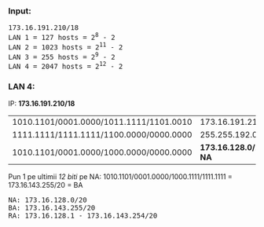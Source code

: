 ### Input:
<pre>
173.16.191.210/18
LAN 1 = 127 hosts = 2<sup>8</sup> - 2
LAN 2 = 1023 hosts = 2<sup>11</sup> - 2
LAN 3 = 255 hosts = 2<sup>9</sup> - 2
LAN 4 = 2047 hosts = 2<sup>12</sup> - 2
</pre>

### LAN 4:

IP: <b>173.16.191.210/18</b>
<table>
<tr>
<td>1010.1101/0001.0000/1011.1111/1101.0010</td><td>173.16.191.210/18</td>
</tr>
<tr>
<td>1111.1111/1111.1111/1100.0000/0000.0000</td><td>255.255.192.0/18</td>
</tr>
<tr>
<td>1010.1101/0001.0000/1000.0000/0000.0000</td><td><b>173.16.128.0/20 = NA</b></td>
</tr>
<table>

Pun 1 pe ultimii <em>12 biti</em> pe NA: 1010.1101/0001.0000/1000.1111/1111.1111 = 173.16.143.255/20 = BA

<pre>
NA: 173.16.128.0/20
BA: 173.16.143.255/20
RA: 173.16.128.1 - 173.16.143.254/20
</pre>

